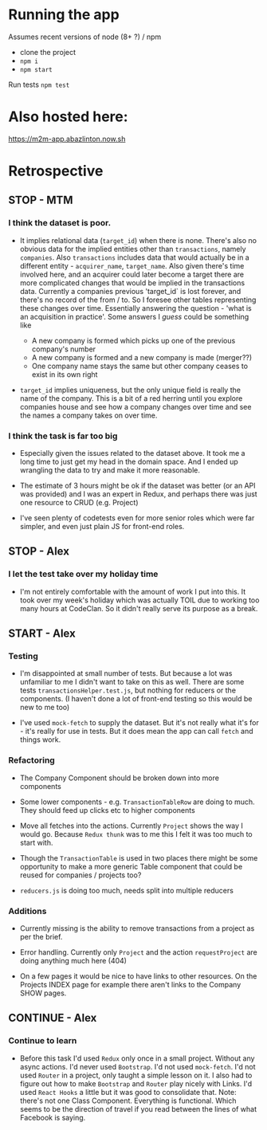 # Running the app

Assumes recent  versions of node (8+ ?) / npm

- clone the project
- `npm i`
- `npm start`

Run tests `npm test`

# Also hosted here:

https://m2m-app.abazlinton.now.sh


# Retrospective 

## STOP - MTM

### I think the dataset is poor. 

- It implies relational data (`target_id`) when there is none. There's also no obvious data for the implied entities other than `transactions`, namely `companies`. Also `transactions` includes data that would actually be in a different entity - `acquirer_name`, `target_name`. Also given there's time involved here, and an acquirer could later become a target there are more complicated changes that would be implied in the transactions data. Currently a companies previous 'target_id` is lost forever, and there's no record of the from / to. So I foresee other tables representing these changes over time. Essentially answering the question - 'what is an acquisition in practice'. Some answers I *guess* could be something like 
  - A new company is formed which picks up one of the previous company's number
  - A new company is formed and a new company is made (merger??)
  - One company name stays the same but other company ceases to exist in its own right

- `target_id` implies uniqueness, but the only unique field is really the name of the company. This is a bit of a red herring until you explore companies house and see how a company changes over time and see the names a company takes on over time.

### I think the task is far too big

- Especially given the issues related to the dataset above. It took me a long time to just get my head in the domain space. And I ended up wrangling the data to try and make it more reasonable.

- The estimate of 3 hours might be ok if the dataset was better (or an API was provided) and I was an expert in Redux, and perhaps there was just one resource to CRUD (e.g. Project)

- I've seen plenty of codetests even for more senior roles which were far simpler, and even just plain JS for front-end roles.

## STOP - Alex

### I let the test take over my holiday time

 - I'm not entirely comfortable with the amount of work I put into this. It took over my week's holiday which was actually TOIL due to working too many hours at CodeClan. So it didn't really serve its purpose as a break.

## START - Alex

### Testing

- I'm disappointed at small number of tests. But because a lot was unfamiliar to me I didn't want to take on this as well. There are some tests `transactionsHelper.test.js`, but nothing for reducers or the components. (I haven't done a lot of front-end testing so this would be new to me too)

 - I've used `mock-fetch` to supply the dataset. But it's not really what it's for - it's really for use in tests. But it does mean the app can call `fetch` and things work.

### Refactoring

- The Company Component should be broken down into more components

- Some lower components - e.g. `TransactionTableRow` are doing to much. They should feed up clicks etc to higher components

- Move all fetches into the actions. Currently `Project` shows the way I would go. Because `Redux thunk` was to me this I felt it was too much to start with.

- Though the `TransactionTable` is used in two places there might be some opportunity to make a more generic Table component that could be reused for companies / projects too?

- `reducers.js` is doing too much, needs split into multiple reducers

### Additions

- Currently missing is the ability to remove transactions from a project as per the brief.

- Error handling. Currently only `Project` and the action `requestProject` are doing anything much here (404)

- On a few pages it would be nice to have links to other resources. On the Projects INDEX page for example there aren't links to the Company SHOW pages.


## CONTINUE - Alex

### Continue to learn

- Before this task I'd used `Redux` only once in a small project. Without any async actions. I'd never used `Bootstrap`. I'd not used `mock-fetch`. I'd not used `Router` in a project, only taught a simple lesson on it. I also had to figure out how to make `Bootstrap` and `Router` play nicely with Links. I'd used `React Hooks` a little but it was good to consolidate that. Note: there's not one Class Component. Everything is functional. Which seems to be the direction of travel if you read between the lines of what Facebook is saying.






